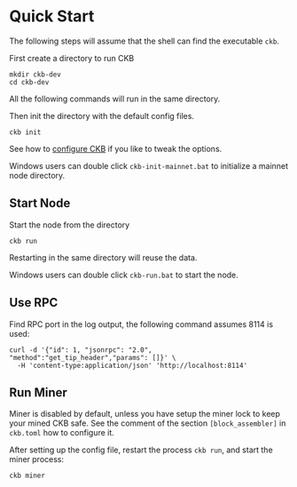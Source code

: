 # Quick Start

The following steps will assume that the shell can find the executable `ckb`.

First create a directory to run CKB

```shell
mkdir ckb-dev
cd ckb-dev
```

All the following commands will run in the same directory.

Then init the directory with the default config files.

```shell
ckb init
```

See how to [configure CKB](configure.md) if you like to tweak the options.

Windows users can double click `ckb-init-mainnet.bat` to initialize a mainnet
node directory.

## Start Node

Start the node from the directory

```shell
ckb run
```

Restarting in the same directory will reuse the data.

Windows users can double click `ckb-run.bat` to start the node.

## Use RPC

Find RPC port in the log output, the following command assumes 8114 is used:

```shell
curl -d '{"id": 1, "jsonrpc": "2.0", "method":"get_tip_header","params": []}' \
  -H 'content-type:application/json' 'http://localhost:8114'
```

## Run Miner

Miner is disabled by default, unless you have setup the miner lock
to keep your mined CKB safe. See the comment of the section `[block_assembler]`
in `ckb.toml` how to configure it.

After setting up the config file, restart the process `ckb run`, and start the
miner process:

```shell
ckb miner
```
